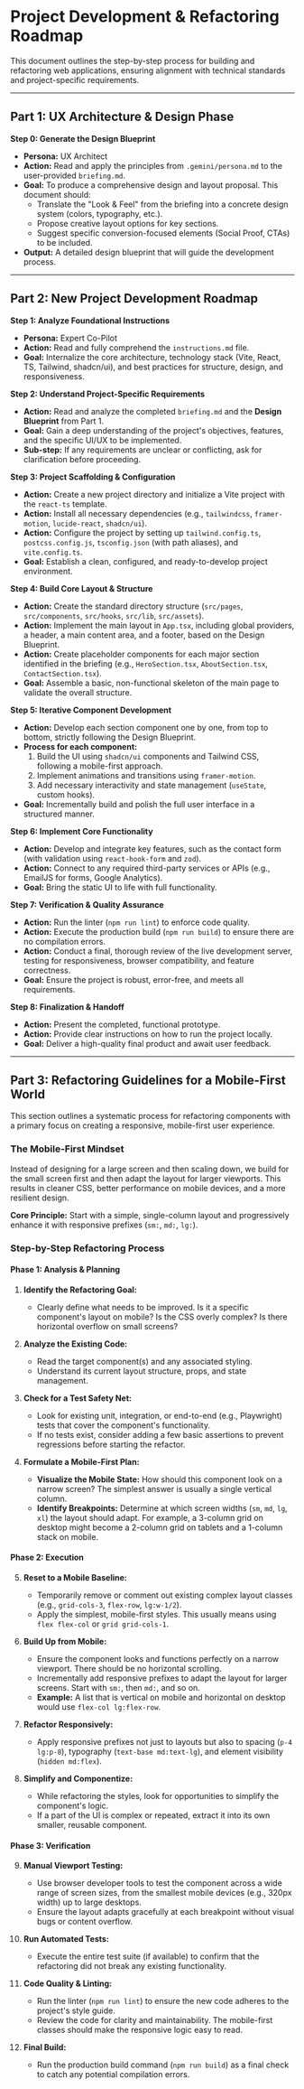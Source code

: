 # Project Development & Refactoring Roadmap

This document outlines the step-by-step process for building and refactoring web applications, ensuring alignment with technical standards and project-specific requirements.

---

## Part 1: UX Architecture & Design Phase

**Step 0: Generate the Design Blueprint**
*   **Persona:** UX Architect
*   **Action:** Read and apply the principles from `.gemini/persona.md` to the user-provided `briefing.md`.
*   **Goal:** To produce a comprehensive design and layout proposal. This document should:
    *   Translate the "Look & Feel" from the briefing into a concrete design system (colors, typography, etc.).
    *   Propose creative layout options for key sections.
    *   Suggest specific conversion-focused elements (Social Proof, CTAs) to be included.
*   **Output:** A detailed design blueprint that will guide the development process.

---

## Part 2: New Project Development Roadmap

**Step 1: Analyze Foundational Instructions**
*   **Persona:** Expert Co-Pilot
*   **Action:** Read and fully comprehend the `instructions.md` file.
*   **Goal:** Internalize the core architecture, technology stack (Vite, React, TS, Tailwind, shadcn/ui), and best practices for structure, design, and responsiveness.

**Step 2: Understand Project-Specific Requirements**
*   **Action:** Read and analyze the completed `briefing.md` and the **Design Blueprint** from Part 1.
*   **Goal:** Gain a deep understanding of the project's objectives, features, and the specific UI/UX to be implemented.
*   **Sub-step:** If any requirements are unclear or conflicting, ask for clarification before proceeding.

**Step 3: Project Scaffolding & Configuration**
*   **Action:** Create a new project directory and initialize a Vite project with the `react-ts` template.
*   **Action:** Install all necessary dependencies (e.g., `tailwindcss`, `framer-motion`, `lucide-react`, `shadcn/ui`).
*   **Action:** Configure the project by setting up `tailwind.config.ts`, `postcss.config.js`, `tsconfig.json` (with path aliases), and `vite.config.ts`.
*   **Goal:** Establish a clean, configured, and ready-to-develop project environment.

**Step 4: Build Core Layout & Structure**
*   **Action:** Create the standard directory structure (`src/pages`, `src/components`, `src/hooks`, `src/lib`, `src/assets`).
*   **Action:** Implement the main layout in `App.tsx`, including global providers, a header, a main content area, and a footer, based on the Design Blueprint.
*   **Action:** Create placeholder components for each major section identified in the briefing (e.g., `HeroSection.tsx`, `AboutSection.tsx`, `ContactSection.tsx`).
*   **Goal:** Assemble a basic, non-functional skeleton of the main page to validate the overall structure.

**Step 5: Iterative Component Development**
*   **Action:** Develop each section component one by one, from top to bottom, strictly following the Design Blueprint.
*   **Process for each component:**
    1.  Build the UI using `shadcn/ui` components and Tailwind CSS, following a mobile-first approach.
    2.  Implement animations and transitions using `framer-motion`.
    3.  Add necessary interactivity and state management (`useState`, custom hooks).
*   **Goal:** Incrementally build and polish the full user interface in a structured manner.

**Step 6: Implement Core Functionality**
*   **Action:** Develop and integrate key features, such as the contact form (with validation using `react-hook-form` and `zod`).
*   **Action:** Connect to any required third-party services or APIs (e.g., EmailJS for forms, Google Analytics).
*   **Goal:** Bring the static UI to life with full functionality.

**Step 7: Verification & Quality Assurance**
*   **Action:** Run the linter (`npm run lint`) to enforce code quality.
*   **Action:** Execute the production build (`npm run build`) to ensure there are no compilation errors.
*   **Action:** Conduct a final, thorough review of the live development server, testing for responsiveness, browser compatibility, and feature correctness.
*   **Goal:** Ensure the project is robust, error-free, and meets all requirements.

**Step 8: Finalization & Handoff**
*   **Action:** Present the completed, functional prototype.
*   **Action:** Provide clear instructions on how to run the project locally.
*   **Goal:** Deliver a high-quality final product and await user feedback.

---

## Part 3: Refactoring Guidelines for a Mobile-First World

This section outlines a systematic process for refactoring components with a primary focus on creating a responsive, mobile-first user experience.

### **The Mobile-First Mindset**

Instead of designing for a large screen and then scaling down, we build for the small screen first and then adapt the layout for larger viewports. This results in cleaner CSS, better performance on mobile devices, and a more resilient design.

**Core Principle:** Start with a simple, single-column layout and progressively enhance it with responsive prefixes (`sm:`, `md:`, `lg:`).

### **Step-by-Step Refactoring Process**

#### **Phase 1: Analysis & Planning**

1.  **Identify the Refactoring Goal:**
    *   Clearly define what needs to be improved. Is it a specific component's layout on mobile? Is the CSS overly complex? Is there horizontal overflow on small screens?

2.  **Analyze the Existing Code:**
    *   Read the target component(s) and any associated styling.
    *   Understand its current layout structure, props, and state management.

3.  **Check for a Test Safety Net:**
    *   Look for existing unit, integration, or end-to-end (e.g., Playwright) tests that cover the component's functionality.
    *   If no tests exist, consider adding a few basic assertions to prevent regressions before starting the refactor.

4.  **Formulate a Mobile-First Plan:**
    *   **Visualize the Mobile State:** How should this component look on a narrow screen? The simplest answer is usually a single vertical column.
    *   **Identify Breakpoints:** Determine at which screen widths (`sm`, `md`, `lg`, `xl`) the layout should adapt. For example, a 3-column grid on desktop might become a 2-column grid on tablets and a 1-column stack on mobile.

#### **Phase 2: Execution**

5.  **Reset to a Mobile Baseline:**
    *   Temporarily remove or comment out existing complex layout classes (e.g., `grid-cols-3`, `flex-row`, `lg:w-1/2`).
    *   Apply the simplest, mobile-first styles. This usually means using `flex flex-col` or `grid grid-cols-1`.

6.  **Build Up from Mobile:**
    *   Ensure the component looks and functions perfectly on a narrow viewport. There should be no horizontal scrolling.
    *   Incrementally add responsive prefixes to adapt the layout for larger screens. Start with `sm:`, then `md:`, and so on.
    *   **Example:** A list that is vertical on mobile and horizontal on desktop would use `flex-col lg:flex-row`.

7.  **Refactor Responsively:**
    *   Apply responsive prefixes not just to layouts but also to spacing (`p-4 lg:p-8`), typography (`text-base md:text-lg`), and element visibility (`hidden md:flex`).

8.  **Simplify and Componentize:**
    *   While refactoring the styles, look for opportunities to simplify the component's logic.
    *   If a part of the UI is complex or repeated, extract it into its own smaller, reusable component.

#### **Phase 3: Verification**

9.  **Manual Viewport Testing:**
    *   Use browser developer tools to test the component across a wide range of screen sizes, from the smallest mobile devices (e.g., 320px width) up to large desktops.
    *   Ensure the layout adapts gracefully at each breakpoint without visual bugs or content overflow.

10. **Run Automated Tests:**
    *   Execute the entire test suite (if available) to confirm that the refactoring did not break any existing functionality.

11. **Code Quality & Linting:**
    *   Run the linter (`npm run lint`) to ensure the new code adheres to the project's style guide.
    *   Review the code for clarity and maintainability. The mobile-first classes should make the responsive logic easy to read.

12. **Final Build:**
    *   Run the production build command (`npm run build`) as a final check to catch any potential compilation errors.